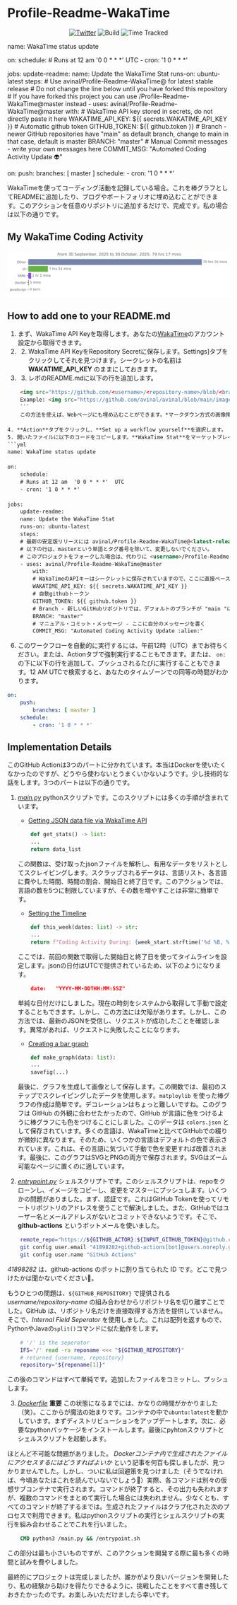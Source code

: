 # Profile-Readme-WakaTime
<p align=center>
    <a href="//twitter.com/wayamoti2015">
    <img src="https://img.shields.io/twitter/url?label=Twitter&style=social&url=https%3A%2F%2Ftwitter.com%2Fwayamoti2015" alt="Twitter"></a>
    <img src="https://github.com/avinal/avinal/workflows/Build%20Graph/badge.svg" alt="Build">
    <img src="https://wakatime.com/badge/github/waya2018/waya2018.svg" alt="Time Tracked">
</p>

name: WakaTime status update 

on:
  schedule:
    # Runs at 12 am  '0 0 * * *'  UTC
    - cron: '1 0 * * *'

jobs:
update-readme:
    name: Update the WakaTime Stat
    runs-on: ubuntu-latest
    steps:
    # Use avinal/Profile-Readme-WakaTime@<latest-release-tag> for latest stable release
    # Do not change the line below until you have forked this repository
    # If you have forked this project you can use <username>/Profile-Readme-WakaTime@master instead
    - uses: avinal/Profile-Readme-WakaTime@master
        with:
        # WakaTime API key stored in secrets, do not directly paste it here
        WAKATIME_API_KEY: ${{ secrets.WAKATIME_API_KEY }}
        # Automatic github token
        GITHUB_TOKEN: ${{ github.token }}
        # Branch - newer GitHub repositories have "main" as default branch, change to main in that case, default is master
        BRANCH: "master"
        # Manual Commit messages - write your own messages here
        COMMIT_MSG: "Automated Coding Activity Update :alien:"

on:
    push:
        branches: [ master ]
    schedule:
        - cron: '1 0 * * *' 





















WakaTimeを使ってコーディング活動を記録している場合。これを棒グラフとしてREADMEに追加したり、ブログやポートフォリオに埋め込むことができます。このアクションを任意のリポジトリに追加するだけで、完成です。私の場合は以下の通りです。

## My WakaTime Coding Activity
<img src="https://github.com/avinal/avinal/blob/main/images/stat.svg" alt="Avinal WakaTime Activity"/>

## How to add one to your README.md
1. まず、WakaTime API Keyを取得します。あなたの[WakaTime](https://wakatime.com)のアカウント設定から取得できます。
2. 2. WakaTime API KeyをRepository Secretに保存します。Settings]タブをクリックしてそれを見つけます。シークレットの名前は **WAKATIME_API_KEY** のままにしておきます。
3. 3. レポのREADME.mdに以下の行を追加します。
```html
    <img src="https://github.com/<username>/<repository-name>/blob/<branch-name>/images/stat.svg" alt="Alternative Text"/>
    Example: <img src="https://github.com/avinal/avinal/blob/main/images/stat.svg" alt="Avinal WakaTime Activity"/>
    ```
    この方法を使えば、Webページにも埋め込むことができます。*マークダウン方式の画像挿入は使用しないでください。動作しないことがあります。*

4. **Action**タブをクリックし、**Set up a workflow yourself**を選択します。
5. 開いたファイルに以下のコードをコピーします。**WakaTime Stat**をマーケットプレイスタブで検索すると助けになります。
```yml
name: WakaTime status update 

on:
    schedule:
    # Runs at 12 am  '0 0 * * *'  UTC
    - cron: '1 0 * * *'

jobs:
    update-readme:
    name: Update the WakaTime Stat
    runs-on: ubuntu-latest
    steps:
    # 最新の安定版リリースには avinal/Profile-Readme-WakaTime@<latest-release-tag> を使用してください。
    # 以下の行は、masterという単語とタグ番号を除いて、変更しないでください。
    # このプロジェクトをフォークした場合は、代わりに <username>/Profile-Readme-WakaTime@master を使うことができます。
    - uses: avinal/Profile-Readme-WakaTime@master
        with:
        # WakaTimeのAPIキーはシークレットに保存されていますので、ここに直接ペーストしないでください。
        WAKATIME_API_KEY: ${{ secrets.WAKATIME_API_KEY }}
        # 自動githubトークン
        GITHUB_TOKEN: ${{ github.token }}
        # Branch - 新しいGitHubリポジトリでは、デフォルトのブランチが "main "になっているので、その場合はmainに変更します。
        BRANCH: "master"
        # マニュアル・コミット・メッセージ - ここに自分のメッセージを書く
        COMMIT_MSG: "Automated Coding Activity Update :alien:"

```
6. このワークフローを自動的に実行するには、午前12時（UTC）までお待ちください。または、Actionタブで強制実行することもできます。または、 `on:` の下に以下の行を追加して、プッシュされるたびに実行することもできます。12 AM UTCで検索すると、あなたのタイムゾーンでの同等の時間がわかります。
```yml
on:
    push:
        branches: [ master ]
    schedule:
        - cron: '1 0 * * *' 
```

## Implementation Details
このGitHub Actionは3つのパートに分かれています。本当はDockerを使いたくなかったのですが、どうやら使わないとうまくいかないようです。少し技術的な話をします。3つのパートは以下の通りです。

1. *[main.py](https://github.com/avinal/Profile-Readme-WakaTime/blob/master/main.py)* pythonスクリプトです。このスクリプトには多くの手順が含まれています。
    * [Getting JSON data file via WakaTime API](https://github.com/avinal/Profile-Readme-WakaTime/blob/master/main.py#L52) 
    ```python
        def get_stats() -> list:
        ...
        return data_list
    ```
    この関数は、受け取ったjsonファイルを解析し、有用なデータをリストとしてスクレイピングします。スクラップされるデータは、言語リスト、各言語に費やした時間、時間の割合、開始日と終了日です。このアクションでは、言語の数を5つに制限していますが、その数を増やすことは非常に簡単です。
    * [Setting the Timeline](https://github.com/avinal/Profile-Readme-WakaTime/blob/master/main.py#L13)
    ```python
        def this_week(dates: list) -> str:
        ...
        return f"Coding Activity During: {week_start.strftime('%d %B, %Y')} to {week_end.strftime('%d %B, %Y')}"
    ```
    ここでは、前回の関数で取得した開始日と終了日を使ってタイムラインを設定します。jsonの日付はUTCで提供されているため、以下のようになります。
    ```json
        date:	"YYYY-MM-DDTHH:MM:SSZ"
    ```
    単純な日付だけにしました。現在の時刻をシステムから取得して手動で設定することもできます。しかし、この方法には欠陥があります。しかし、この方法では、最新のJSONを受信し、リクエストが成功したことを確認します。異常があれば、リクエストに失敗したことになります。
    * [Creating a bar graph](https://github.com/avinal/Profile-Readme-WakaTime/blob/master/main.py#L21)
    ```python
        def make_graph(data: list):
        ...
        savefig(...)
    ```
    最後に、グラフを生成して画像として保存します。この関数では、最初のステップでスクレイピングしたデータを使用します。`matploylib` を使った棒グラフの作成は簡単です。デコレーションはちょっと難しいですね。このグラフは GitHub の外観に合わせたかったので、GitHub が言語に色をつけるように棒グラフにも色をつけることにしました。このデータは `colors.json` として保存されています。多くの言語は、WakaTimeと比べてGitHubでの綴りが微妙に異なります。そのため、いくつかの言語はデフォルトの色で表示されています。これは、その言語に気づいて手動で色を変更すれば改善されます。最後に、このグラフはSVGとPNGの両方で保存されます。SVGはズーム可能なページに置くのに適しています。
  
2. *[entrypoint.py](https://github.com/avinal/Profile-Readme-WakaTime/blob/master/entrypoint.sh)* シェルスクリプトです。このシェルスクリプトは、repoをクローンし、イメージをコピーし、変更をマスターにプッシュします。いくつかの問題がありました。まず、認証です。これはGitHub Tokenを使ってリモートリポジトリのアドレスを使うことで解決しました。また、GitHubではユーザー名とメールアドレスがないとコミットできないようです。そこで、**github-actions** というボットメールを使いました。
```bash
    remote_repo="https://${GITHUB_ACTOR}:${INPUT_GITHUB_TOKEN}@github.com/${GITHUB_REPOSITORY}.git"
    git config user.email "41898282+github-actions[bot]@users.noreply.github.com"
    git config user.name "GitHub Actions"
```
*41898282* は、github-actions のボットに割り当てられた ID です。どこで見つけたかは聞かないでください🙂。

もうひとつの問題は、`${GITHUB_REPOSITORY}` で提供される *username/repository-name* の組み合わせからリポジトリ名を切り離すことでした。GitHub は、リポジトリ名だけを直接取得する方法を提供していません。そこで、*Internal Field Seperator* を使用しました。これは配列を返すもので、PythonやJavaの`split()`コマンドに似た動作をします。
```bash
    # '/' is the seperator
    IFS='/' read -ra reponame <<< "${GITHUB_REPOSITORY}"
    # returned {username, repository}
    repository="${reponame[1]}"
```
この後のコマンドはすべて単純です。追加したファイルをコミットし、プッシュします。

3. *[Dockerfile](https://github.com/avinal/Profile-Readme-WakaTime/blob/master/Dockerfile)* **重要** この状態になるまでには、かなりの時間がかかりました（笑）。ここからが魔法の始まりです。コンテナの中で`ubuntu:latest`を動かしています。まずディストリビューションをアップデートします。次に、必要なpythonパッケージをインストールします。最後にpyhtonスクリプトとシェルスクリプトを起動します。

ほとんど不可能な問題がありました。 *Dockerコンテナ内で生成されたファイルにアクセスするにはどうすればよいか* という記事を何百も探しましたが、見つかりませんでした。しかし、ついに私は回避策を見つけました（そうでなければ、今頃あなたはこれを読んでいないでしょう🤣）実際、各コマンドは別々の仮想サブコンテナで実行されます。コマンドが終了すると、その出力も失われますが、複数のコマンドをまとめて実行した場合には失われません。少なくとも、すべてのコマンドが終了するまでは。生成されたファイルはクラブ化された次のプロセスで利用できます。私はpythonスクリプトの実行とシェルスクリプトの実行を組み合わせることでこれを行いました。
```dockerfile
    CMD python3 /main.py && /entrypoint.sh
```
この部分は最も小さいものですが、このアクションを開発する際に最も多くの時間と試みを費やしました。

最終的にプロジェクトは完成しましたが、誰かがより良いバージョンを開発したり、私の経験から助けを得たりできるように、挑戦したことをすべて書き残しておきたかったのです。お楽しみいただけましたら幸いです。